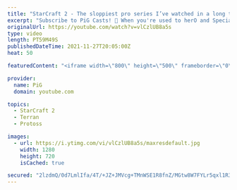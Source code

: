 ```yaml
---
title: "StarCraft 2 - The sloppiest pro series I’ve watched in a long time | herO vs Special (Bo5 PvT)"
excerpt: "Subscribe to PiG Casts! 🐷 When you're used to herO and Special playing like such absolute beasts in StarCraft, it is really confusing when they remind you they're still human. This was a TSL qualifying match! -- 🐷 Main Channel: https://www.youtube.com/user/PiGstarcraft 🐷 Second Channel for Learning"
originalUrl: https://youtube.com/watch?v=vlCzlUB8a5s
type: video
length: PT59M49S
publishedDateTime: 2021-11-27T20:05:00Z
heat: 50

featuredContent: "<iframe width=\"800\" height=\"500\" frameborder=\"0\" src=\"https://www.youtube.com/embed/vlCzlUB8a5s\" allow=\"accelerometer; autoplay; encrypted-media; gyroscope; picture-in-picture\" allowfullscreen></iframe>"

provider:
  name: PiG
  domain: youtube.com

topics:
  - StarCraft 2
  - Terran
  - Protoss

images:
  - url: https://i.ytimg.com/vi/vlCzlUB8a5s/maxresdefault.jpg
    width: 1280
    height: 720
    isCached: true

secured: "2lzdmQ/0d7LmlIfa/4T/+JZ+JMVcg+TMnWSE1R8fnZ/MGtw8W7FYLr5qxl1R3650TnAmeChsBIDY29UkGHGq9XhPWWzidYHFSvu1GTDhvfwMAkc2lihqBLOheZ75kcrFT9/AWJaRged4QXAc3CntlRyPhPVNGw+NSTkVATIDOTHVKeuHru2NpiPHVGd38tcKcv9flKBdavdiUyJ0kucE4n4g0gxi34YmDsik70rYq1FDPL7G/CgC+9KgdRonrFqQvNz7bczyrMPCc3k57pfIqD+b0oZVF6KRgYkv+nC13YYvC5gEAUGD73PGeb63itv5chWZWqNk2NUIaVodVPA6VBoQRU4fx1zr/ync30YP4zCh8ubJO1WNU24eixRK71z7BGO7FJhaNCjWk5JGjEPWXswSMSDlH9rqMOlnpBhiTNY=;y3nLEzjvMogzBpnwKPOwYg=="
---
```



